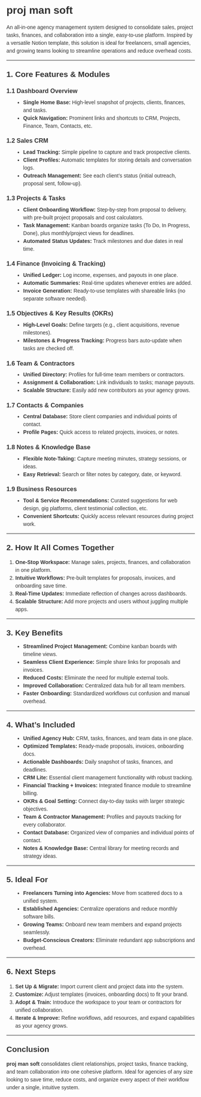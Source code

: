 <!DOCTYPE html>
<html lang="en">
<head>
  <meta charset="UTF-8" />
  <title>proj man soft - README</title>
  <style>
    body {
      font-family: Arial, sans-serif;
      line-height: 1.5;
      margin: 20px;
      color: #333;
    }
    h1, h2, h3 {
      margin-top: 1em;
      margin-bottom: 0.5em;
    }
    ul {
      margin: 0 0 1em 1.5em;
    }
    code {
      background-color: #f4f4f4;
      padding: 0.2em 0.4em;
      border-radius: 4px;
    }
  </style>
</head>
<body>

<h1>proj man soft</h1>
<p>
  An all-in-one agency management system designed to consolidate sales, project tasks, 
  finances, and collaboration into a single, easy-to-use platform. Inspired by a versatile 
  Notion template, this solution is ideal for freelancers, small agencies, and growing teams 
  looking to streamline operations and reduce overhead costs.
</p>

<hr />

<h2>1. Core Features &amp; Modules</h2>

<h3>1.1 Dashboard Overview</h3>
<ul>
  <li><strong>Single Home Base:</strong> High-level snapshot of projects, clients, finances, and tasks.</li>
  <li><strong>Quick Navigation:</strong> Prominent links and shortcuts to CRM, Projects, Finance, Team, Contacts, etc.</li>
</ul>

<h3>1.2 Sales CRM</h3>
<ul>
  <li><strong>Lead Tracking:</strong> Simple pipeline to capture and track prospective clients.</li>
  <li><strong>Client Profiles:</strong> Automatic templates for storing details and conversation logs.</li>
  <li><strong>Outreach Management:</strong> See each client’s status (initial outreach, proposal sent, follow-up).</li>
</ul>

<h3>1.3 Projects &amp; Tasks</h3>
<ul>
  <li><strong>Client Onboarding Workflow:</strong> Step-by-step from proposal to delivery, with pre-built project proposals and cost calculators.</li>
  <li><strong>Task Management:</strong> Kanban boards organize tasks (To Do, In Progress, Done), plus monthly/project views for deadlines.</li>
  <li><strong>Automated Status Updates:</strong> Track milestones and due dates in real time.</li>
</ul>

<h3>1.4 Finance (Invoicing &amp; Tracking)</h3>
<ul>
  <li><strong>Unified Ledger:</strong> Log income, expenses, and payouts in one place.</li>
  <li><strong>Automatic Summaries:</strong> Real-time updates whenever entries are added.</li>
  <li><strong>Invoice Generation:</strong> Ready-to-use templates with shareable links (no separate software needed).</li>
</ul>

<h3>1.5 Objectives &amp; Key Results (OKRs)</h3>
<ul>
  <li><strong>High-Level Goals:</strong> Define targets (e.g., client acquisitions, revenue milestones).</li>
  <li><strong>Milestones &amp; Progress Tracking:</strong> Progress bars auto-update when tasks are checked off.</li>
</ul>

<h3>1.6 Team &amp; Contractors</h3>
<ul>
  <li><strong>Unified Directory:</strong> Profiles for full-time team members or contractors.</li>
  <li><strong>Assignment &amp; Collaboration:</strong> Link individuals to tasks; manage payouts.</li>
  <li><strong>Scalable Structure:</strong> Easily add new contributors as your agency grows.</li>
</ul>

<h3>1.7 Contacts &amp; Companies</h3>
<ul>
  <li><strong>Central Database:</strong> Store client companies and individual points of contact.</li>
  <li><strong>Profile Pages:</strong> Quick access to related projects, invoices, or notes.</li>
</ul>

<h3>1.8 Notes &amp; Knowledge Base</h3>
<ul>
  <li><strong>Flexible Note-Taking:</strong> Capture meeting minutes, strategy sessions, or ideas.</li>
  <li><strong>Easy Retrieval:</strong> Search or filter notes by category, date, or keyword.</li>
</ul>

<h3>1.9 Business Resources</h3>
<ul>
  <li><strong>Tool &amp; Service Recommendations:</strong> Curated suggestions for web design, gig platforms, client testimonial collection, etc.</li>
  <li><strong>Convenient Shortcuts:</strong> Quickly access relevant resources during project work.</li>
</ul>

<hr />

<h2>2. How It All Comes Together</h2>
<ol>
  <li><strong>One-Stop Workspace:</strong> Manage sales, projects, finances, and collaboration in one platform.</li>
  <li><strong>Intuitive Workflows:</strong> Pre-built templates for proposals, invoices, and onboarding save time.</li>
  <li><strong>Real-Time Updates:</strong> Immediate reflection of changes across dashboards.</li>
  <li><strong>Scalable Structure:</strong> Add more projects and users without juggling multiple apps.</li>
</ol>

<hr />

<h2>3. Key Benefits</h2>
<ul>
  <li><strong>Streamlined Project Management:</strong> Combine kanban boards with timeline views.</li>
  <li><strong>Seamless Client Experience:</strong> Simple share links for proposals and invoices.</li>
  <li><strong>Reduced Costs:</strong> Eliminate the need for multiple external tools.</li>
  <li><strong>Improved Collaboration:</strong> Centralized data hub for all team members.</li>
  <li><strong>Faster Onboarding:</strong> Standardized workflows cut confusion and manual overhead.</li>
</ul>

<hr />

<h2>4. What’s Included</h2>
<ul>
  <li><strong>Unified Agency Hub:</strong> CRM, tasks, finances, and team data in one place.</li>
  <li><strong>Optimized Templates:</strong> Ready-made proposals, invoices, onboarding docs.</li>
  <li><strong>Actionable Dashboards:</strong> Daily snapshot of tasks, finances, and deadlines.</li>
  <li><strong>CRM Lite:</strong> Essential client management functionality with robust tracking.</li>
  <li><strong>Financial Tracking + Invoices:</strong> Integrated finance module to streamline billing.</li>
  <li><strong>OKRs &amp; Goal Setting:</strong> Connect day-to-day tasks with larger strategic objectives.</li>
  <li><strong>Team &amp; Contractor Management:</strong> Profiles and payouts tracking for every collaborator.</li>
  <li><strong>Contact Database:</strong> Organized view of companies and individual points of contact.</li>
  <li><strong>Notes &amp; Knowledge Base:</strong> Central library for meeting records and strategy ideas.</li>
</ul>

<hr />

<h2>5. Ideal For</h2>
<ul>
  <li><strong>Freelancers Turning into Agencies:</strong> Move from scattered docs to a unified system.</li>
  <li><strong>Established Agencies:</strong> Centralize operations and reduce monthly software bills.</li>
  <li><strong>Growing Teams:</strong> Onboard new team members and expand projects seamlessly.</li>
  <li><strong>Budget-Conscious Creators:</strong> Eliminate redundant app subscriptions and overhead.</li>
</ul>

<hr />

<h2>6. Next Steps</h2>
<ol>
  <li><strong>Set Up &amp; Migrate:</strong> Import current client and project data into the system.</li>
  <li><strong>Customize:</strong> Adjust templates (invoices, onboarding docs) to fit your brand.</li>
  <li><strong>Adopt &amp; Train:</strong> Introduce the workspace to your team or contractors for unified collaboration.</li>
  <li><strong>Iterate &amp; Improve:</strong> Refine workflows, add resources, and expand capabilities as your agency grows.</li>
</ol>

<hr />

<h2>Conclusion</h2>
<p>
  <strong>proj man soft</strong> consolidates client relationships, project tasks, finance tracking, and team collaboration 
  into one cohesive platform. Ideal for agencies of any size looking to save time, reduce costs, and organize every aspect 
  of their workflow under a single, intuitive system.
</p>

</body>
</html>
